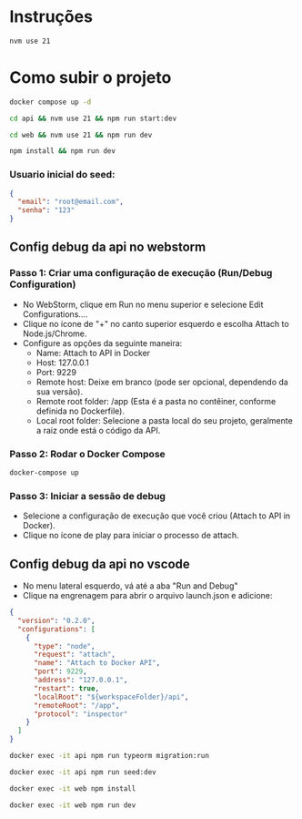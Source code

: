 # Instruções

```bash
nvm use 21
```

# Como subir o projeto

```bash
docker compose up -d
```
```bash
cd api && nvm use 21 && npm run start:dev
```
```bash
cd web && nvm use 21 && npm run dev

npm install && npm run dev

```

### Usuario  inicial do seed:

```json
{
  "email": "root@email.com",
  "senha": "123"
}

```

## Config debug da api no webstorm
### Passo 1: Criar uma configuração de execução (Run/Debug Configuration)
* No WebStorm, clique em Run no menu superior e selecione Edit Configurations....
* Clique no ícone de "+" no canto superior esquerdo e escolha Attach to Node.js/Chrome.
* Configure as opções da seguinte maneira:
  * Name: Attach to API in Docker
  * Host: 127.0.0.1
  * Port: 9229
  * Remote host: Deixe em branco (pode ser opcional, dependendo da sua versão).
  * Remote root folder: /app (Esta é a pasta no contêiner, conforme definida no Dockerfile).
  * Local root folder: Selecione a pasta local do seu projeto, geralmente a raiz onde está o código da API.
### Passo 2: Rodar o Docker Compose
```bash
docker-compose up
```
### Passo 3: Iniciar a sessão de debug
* Selecione a configuração de execução que você criou (Attach to API in Docker).
* Clique no ícone de play para iniciar o processo de attach.

## Config debug da api no vscode
* No menu lateral esquerdo, vá até a aba "Run and Debug"
* Clique na engrenagem para abrir o arquivo launch.json e adicione:
```json
{
  "version": "0.2.0",
  "configurations": [
    {
      "type": "node",
      "request": "attach",
      "name": "Attach to Docker API",
      "port": 9229,
      "address": "127.0.0.1",
      "restart": true,
      "localRoot": "${workspaceFolder}/api",
      "remoteRoot": "/app",
      "protocol": "inspector"
    }
  ]
}
```
```bash
docker exec -it api npm run typeorm migration:run

docker exec -it api npm run seed:dev

docker exec -it web npm install  

docker exec -it web npm run dev

```